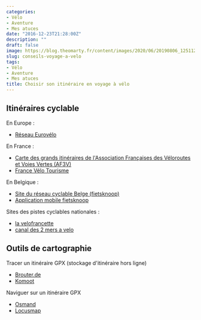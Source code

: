 ```yaml
---
categories:
- Vélo
- Aventure
- Mes atuces
date: "2016-12-23T21:28:00Z"
description: ""
draft: false
image: https://blog.theomarty.fr/content/images/2020/06/20190806_125112-min.jpg
slug: conseils-voyage-a-velo
tags:
- Vélo
- Aventure
- Mes atuces
title: Choisir son itinéraire en voyage à vélo
---
```



## Itinéraires cyclable

En Europe :

* [Réseau Eurovélo](http://www.eurovelo.org/routes/)

En France :

* [Carte des grands itinéraires de l'Association Françaises des Véloroutes et Voies Vertes (AF3V)](http://af3v.org/CarteAF3V/-Carte-des-grands-itineraires-.html)
* [France Vélo Tourisme](http://www.francevelotourisme.com/contenus/decouvrir-la-france-a-velo/eurovelo)

En Belgique :

* [Site du réseau cyclable Belge (fietsknoop)](https://www.fietsknoop.nl/planner)
* [Application mobile fietsknoop](https://play.google.com/store/apps/details?id=nl.vv.fietsknoop&hl=fr)

Sites des pistes cyclables nationales :

* [la velofrancette](https://www.lavelofrancette.com/)
* [canal des 2 mers a velo](https://www.canaldes2mersavelo.com/)

## Outils de cartographie

Tracer un itinéraire GPX (stockage d'itinéraire hors ligne)

* [Brouter.de](http://brouter.de/brouter-web)
* [Komoot](http://komoot.com)

Naviguer sur un itinéraire GPX

* [Osmand](https://play.google.com/store/apps/details?id=net.osmand&hl=en_US)
* [Locusmap](https://play.google.com/store/apps/details?id=menion.android.locus&hl=en_US)


